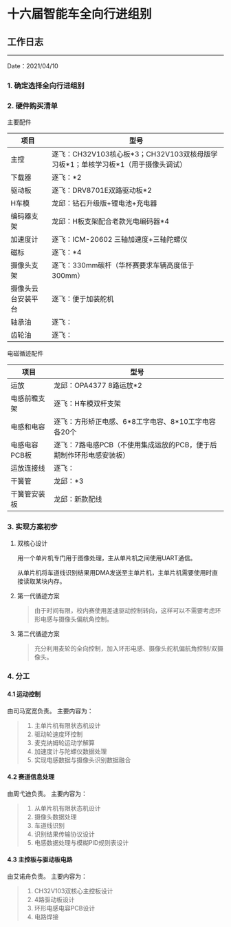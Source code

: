 # 十六届智能车全向行进组别

## 工作日志

---

Date：2021/04/10

### 1. 确定选择全向行进组别

### 2. 硬件购买清单

主要配件

| 项目               | 型号                                                         |
| ------------------ | ------------------------------------------------------------ |
| 主控               | 逐飞：CH32V103核心板\*3；CH32V103双核母版学习板\*1；单核学习板\*1（用于摄像头调试） |
| 下载器             | 逐飞：*2                                                     |
| 驱动板             | 逐飞：DRV8701E双路驱动板*2                                   |
| H车模              | 龙邱：钻石升级版+锂电池+充电器                               |
| 编码器支架         | 龙邱：H板支架配合老款光电编码器*4                            |
| 加速度计           | 逐飞：ICM-20602 三轴加速度+三轴陀螺仪                        |
| 磁标               | 逐飞：*4                                                     |
| 摄像头支架         | 逐飞：330mm碳杆（华杯赛要求车辆高度低于300mm）               |
| 摄像头云台安装平台 | 逐飞：便于加装舵机                                           |
| 轴承油             | 逐飞：                                                       |
| 齿轮油             | 逐飞：                                                       |

电磁循迹配件

| 项目          | 型号                                                         |
| ------------- | ------------------------------------------------------------ |
| 运放          | 龙邱：OPA4377 8路运放*2                                      |
| 电感前瞻支架  | 逐飞：H车模双杆支架                                          |
| 电感和电容    | 逐飞：方形矫正电感、6\*8工字电容、8\*10工字电容各20个        |
| 电感电容PCB板 | 逐飞：7路电感PCB（不使用集成运放的PCB，便于后期制作环形电感安装板） |
| 运放连接线    | 逐飞：                                                       |
| 干簧管        | 龙邱：*3                                                     |
| 干簧管安装板  | 龙邱：新款配线                                               |



### 3. 实现方案初步

1. 双核心设计

   用一个单片机专门用于图像处理，主从单片机之间使用UART通信。

   从单片机将车道线识别结果用DMA发送至主单片机，主单片机需要使用时直接读取某块内存。
   
2. 第一代循迹方案

   > 由于时间有限，校内赛使用差速驱动控制转向，这样可以不需要考虑环形电感与摄像头偏航角控制。

3. 第二代循迹方案

   > 充分利用麦轮的全向控制，加入环形电感、摄像头舵机偏航角控制/双摄像头。

### 4. 分工
#### 4.1 运动控制
由司马宽宽负责。
主要内容为：
>1. 主单片机有限状态机设计
>2. 驱动轮速度环控制
>3. 麦克纳姆轮运动学解算
>4. 加速度计与陀螺仪数据处理
>5. 实现电感数据与摄像头识别数据融合

#### 4.2 赛道信息处理
   由周弋迪负责。
   主要内容为：
   >   1. 从单片机有限状态机设计
   >   2. 摄像头数据处理
   >   3. 车道线识别
   >   4. 识别结果传输协议设计
   >   5. 电感数据处理与模糊PID规则表设计

#### 4.3 主控板与驱动板电路
   由艾诺舟负责。
   主要内容为：
   > 1. CH32V103双核心主控板设计
   > 2. 4路驱动板设计
   > 3. 环形电感电容PCB设计
   > 4. 电路焊接

